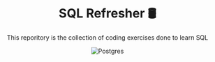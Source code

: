 <div align="center">
  
  # SQL Refresher 🛢
  This reporitory is the collection of coding exercises done to learn SQL
  
  ![Postgres](https://img.shields.io/badge/Postgres-%23316192.svg?style=flat&logo=postgresql&logoColor=white)

</div>
